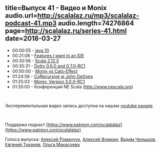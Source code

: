 title=Выпуск 41 - Видео и Monix
audio.url=http://scalalaz.ru/mp3/scalalaz-podcast-41.mp3
audio.length=74276864
page=http://scalalaz.ru/series-41.html
date=2018-03-27
----


* 00:00:05 - [java 10](https://medium.com/@elizarov/why-im-not-enthusiastic-about-java-10-b2d789b6d42a)
* 00:21:08 - [Features I want in an IDE](https://geirsson.com/post/2018/03/ide/)
* 00:30:56 - [Scala 2.12.5](https://github.com/scala/scala/releases/tag/v2.12.5)
* 00:35:31 - [Dotty 0.6.0 and 0.7.0-RC1](href="http://dotty.epfl.ch/blog/2018/03/05/seventh-dotty-milestone-release.html)
* 00:50:00 - [Monix vs Cats-Effect](https://monix.io/blog/2018/03/20/monix-vs-cats-effect.html)
* 01:24:56 - [CoRecursive w John DeGoes](https://corecursive.com/009-throw-away-the-irrelevant-with-john-a-de-goes)
* 01:25:03 - [Monix: Version 3.0.0-RC1](https://monix.io/blog/2018/03/19/monix-v3.0.0-RC1.html)
* 01:35:00 - Конференция NE Scala (http://www.nescala.org)

<br/>

Эксперементальная видео запись доступна на нашем [youtube канале](https://www.youtube.com/channel/UCCnHEDeVmUSu5wM_N7Ltvfw)

<br/>

Поддержи подкаст [https://www.patreon.com/scalalalaz](https://www.patreon.com/scalalalaz)

Голоса выпуска: [Алексей Романчук](http://github.com/13h3r), [Алексей Фомкин](https://github.com/fomkin), [Вадим Челышов](http://github.com/dos65),
[Евгений Токарев](http://github.com/strobe),
[Ольга Махасоева](https://twitter.com/oli_kitty)
